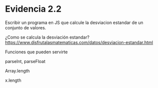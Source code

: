 # Evidencia 2.2
Escribir un programa en JS que calcule la desviacion estandar de un conjunto de valores. 

¿Como se calcula la desviación estandar? https://www.disfrutalasmatematicas.com/datos/desviacion-estandar.html



Funciones que pueden servirte

parseInt, parseFloat

Array.length

x.length